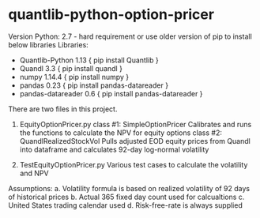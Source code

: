 # quantlib-python-option-pricer
Version Python: 2.7 - hard requirement or use older version of pip to install below libraries
Libraries: 
- Quantlib-Python 1.13 { pip install Quantlib }
- Quandl 3.3   { pip install quandl }
- numpy 1.14.4   { pip install numpy }
- pandas 0.23 { pip install pandas-datareader }
- pandas-datareader 0.6 { pip install pandas-datareader }

There are two files in this project.

1. EquityOptionPricer.py
    class #1: SimpleOptionPricer
              Calibrates and runs the functions to calculate the NPV for equity options
    class #2: QuandlRealizedStockVol
              Pulls adjusted EOD equity prices from Quandl into dataframe and calculates 92-day log-normal volatility
              
2. TestEquityOptionPricer.py
    Various test cases to calculate the volatility and NPV
    
    
Assumptions:
  a. Volatility formula is based on realized volatility of 92 days of historical prices
  b. Actual 365 fixed day count used for calcualtions
  c. United States trading calendar used
  d. Risk-free-rate is always supplied 

